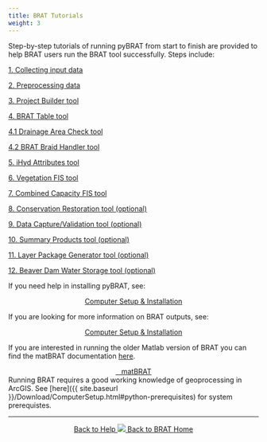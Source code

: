 ```yaml
---
title: BRAT Tutorials
weight: 3
---
```


Step-by-step tutorials of running pyBRAT from start to finish are provided to help BRAT users run the BRAT tool successfully. Steps include:

[1. Collecting input data](/Documentation/Tutorials/1-InputData.html)

[2. Preprocessing data](/Documentation/Tutorials/2-Preprocessing.html)

[3. Project Builder tool](/Documentation/Tutorials/3-BRATProjectBuilder.html)

[4. BRAT Table tool](/Documentation/Tutorials/4-BRATTableTool.html)

[4.1 Drainage Area Check tool](/Documentation/Tutorials/4.1-DrainageAreaCheck.html)

[4.2 BRAT Braid Handler tool](/Documentation/Tutorials/4.2-BRATBraidHandler.html)

[5. iHyd Attributes tool](/Documentation/Tutorials/5-iHydAttributes.html)

[6. Vegetation FIS tool](/Documentation/Tutorials/6-BRATVegetationFIS.html)

[7. Combined Capacity FIS tool](/Documentation/Tutorials/7-BRATCombinedFIS.html)

[8. Conservation Restoration tool (optional)](/Documentation/Tutorials/8-ConservationRestoration.html)

[9. Data Capture/Validation tool (optional)](/Documentation/Tutorials/9-DataValidation.html)

[10. Summary Products tool (optional)](/Documentation/Tutorials/10-LayerPackageGenerator.html)

[11. Layer Package Generator tool (optional)](/Documentation/Tutorials/11-SummaryProduct.html)

[12. Beaver Dam Water Storage tool (optional)](/Documentation/Tutorials/12-BDWS.html)






If you need help in installing pyBRAT, see:

<div align="center">
	<a class="hollow button" href="{{ site.baseurl }}/Download/ComputerSetup"><i class="fa fa-puzzle-piece"></i> Computer Setup & Installation </a>
</div>

If you are looking for more information on BRAT outputs, see:

<div align="center">
	<a class="hollow button" href="{{ site.baseurl }}/Documentation/Outputs"><i class="fa fa-puzzle-piece"></i> Computer Setup & Installation </a>
</div>

If you are interested in running the older Matlab version of BRAT you can find the matBRAT documentation [here](https://riverscapes.github.io/matBRAT/).

<div align="center">
	<a class="hollow button" href="https://github.com/Riverscapes/matBRAT"> <i class="fa fa-github"></i>&nbsp;&nbsp; matBRAT  </a>
</div>
Running BRAT requires a good working knowledge of geoprocessing in ArcGIS.  See [here]({{ site.baseurl }}/Download/ComputerSetup.html#python-prerequisites) for system prerequistes. 

------
<div align="center">
	<a class="hollow button" href="{{ site.baseurl }}/Documentation"><i class="fa fa-info-circle"></i> Back to Help </a>
	<a class="hollow button" href="{{ site.baseurl }}/"><img src="{{ site.baseurl }}/assets/images/favicons/favicon-16x16.png">  Back to BRAT Home </a>  
</div>

